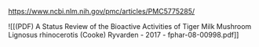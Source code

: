 
https://www.ncbi.nlm.nih.gov/pmc/articles/PMC5775285/

![[(PDF) A Status Review of the Bioactive Activities of Tiger Milk Mushroom Lignosus rhinocerotis (Cooke) Ryvarden - 2017 - fphar-08-00998.pdf]]
